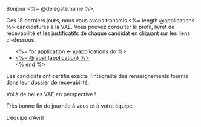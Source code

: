 [SUJET]: # (Vos candidats VAE – Avril – des 15 derniers jours !)

Bonjour <%= @delegate.name %>,

Ces 15 derniers jours, nous vous avons transmis <%= length @applications %> candidatures à la VAE. Vous pouvez consulter le profil, livret de recevabilité et les justificatifs de chaque candidat en cliquant sur les liens ci-dessous.

<ul>
  <%= for application <- @applications do %>
    <li><a href="<%= @link.(application) %>"><%= @label.(application) %></a></li>
  <% end %>
</ul>

Les candidats ont certifié exacte l'intégralité des renseignements fournis dans leur dossier de recevabilité.

Voilà de belles VAE en perspective !

Très bonne fin de journée à vous et à votre équipe.

L’équipe d’Avril